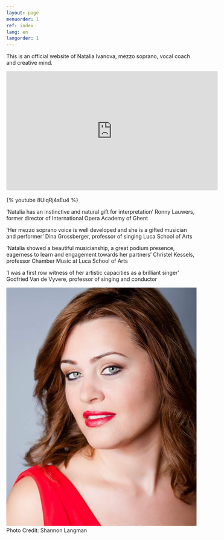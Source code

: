 ```yaml
---
layout: page
menuorder: 1
ref: index
lang: en
langorder: 1
---
```

This is an official website of Natalia Ivanova, mezzo soprano, vocal coach and creative mind.


<iframe width="560" height="315" src="https://www.youtube.com/embed/8UlqRj4sEu4" frameborder="0" allow="autoplay; encrypted-media" allowfullscreen></iframe>

{% youtube 8UlqRj4sEu4 %}


‘Natalia has an instinctive and natural gift for interpretation’ Ronny Lauwers, former director of International Opera Academy of Ghent

‘Her mezzo soprano voice is well developed and she is a gifted musician and performer’ Dina Grossberger, professor of singing Luca School of Arts

‘Natalia showed a beautiful musicianship, a great podium presence, eagerness to learn and engagement towards her partners’ Christel Kessels, professor Chamber Music at Luca School of Arts

‘I was a first row witness of her artistic capacities as a brilliant singer’ Godfried Van de Vyvere, professor of singing and conductor

![](assets/Red_Close.jpg)
Photo Credit: Shannon Langman

